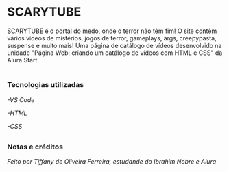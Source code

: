 <h1>SCARYTUBE</h1>

SCARYTUBE é o portal do medo, onde o terror não têm fim! O site contêm vários vídeos de mistérios, jogos de terror, gameplays, args, creepypasta, suspense e muito mais! Uma página de catálogo de vídeos desenvolvido na unidade "Página Web: criando um catálogo de vídeos com HTML e CSS" da Alura Start.

#

<h3>Tecnologias utilizadas</h3>

_-VS Code_

_-HTML_

_-CSS_
##

<h3>Notas e créditos</h3>

_Feito por Tiffany de Oliveira Ferreira, estudande do Ibrahim Nobre e Alura_
